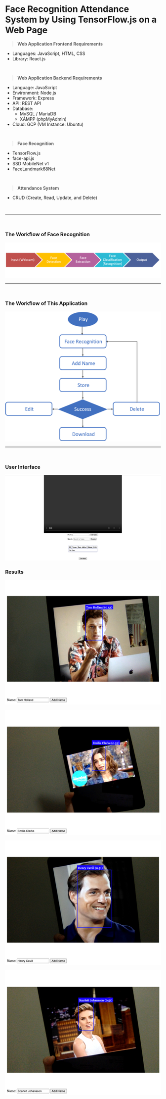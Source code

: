 # Face Recognition Attendance System by Using TensorFlow.js on a Web Page

> __Web Application Frontend Requirements__

* Languages: JavaScript, HTML, CSS
* Library: React.js

<br>

> __Web Application Backend Requirements__

* Language: JavaScript
* Environment: Node.js
* Framework: Express
* API: REST API
* Database: 
    * MySQL / MariaDB
    * XAMPP (phpMyAdmin)
* Cloud: GCP (VM Instance: Ubuntu)

<br>

> __Face Recognition__

* TensorFlow.js
* face-api.js
* SSD MobileNet v1
* FaceLandmark68Net

<br>

> __Attendance System__

* CRUD (Create, Read, Update, and Delete)

<br>

___

<br>

### __The Workflow of Face Recognition__
![Face Recognition Workflow](/Resources/Picture6.png "Face Recognition Workflow")
___


<br>

### __The Workflow of This Application__
![Application Workflow](/Resources/Picture7.png "Application Workflow")
___


<br>

### __User Interface__
![User Interface](/Resources/Picture1.png "User Interface")

### __Results__
![Result1](/Resources/Picture2.png "Result1")

![Result2](/Resources/Picture3.png "Result2")

![Result3](/Resources/Picture4.png "Result3")

![Result4](/Resources/Picture5.png "Result4")
